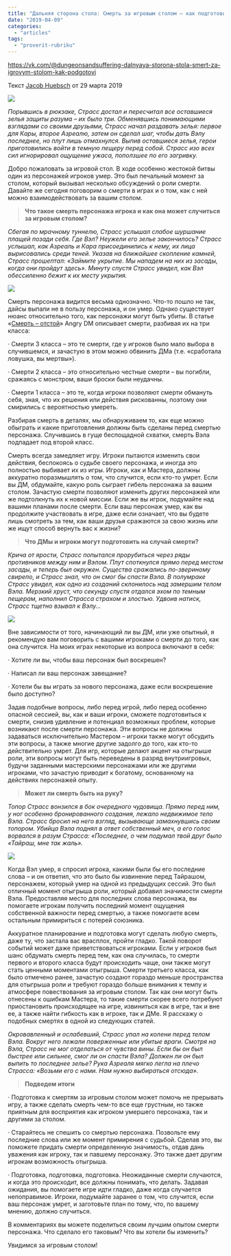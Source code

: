 ```yaml
---
title: "Дальняя сторона стола: Смерть за игровым столом – как подготовиться к ней?"
date: "2019-04-09"
categories: 
  - "articles"
tags: 
  - "proverit-rubriku"
---
```


https://vk.com/@dungeonsandsuffering-dalnyaya-storona-stola-smert-za-igrovym-stolom-kak-podgotovi

Текст [Jacob Huebsch](https://vk.com/away.php?to=http%3A%2F%2Fkoboldpress.com%2Fauthor%2F%3Fauthorname%3DJacob%2520Huebsch&cc_key=) от 29 марта 2019

![](https://pp.userapi.com/c849020/v849020661/16d283/Fwi49J0cyxY.jpg)

_Порывшись в рюкзаке, Страсс достал и пересчитал все оставшиеся зелья защиты разума – их было три. Обменявшись понимающими взглядами со своими друзьями, Страсс начал раздавать зелья: первое для Кары, второе Азреалю, затем он сделал шаг, чтобы дать Вэлу последнее, но плут лишь отмахнулся. Выпив оставшиеся зелья, герои приготовились войти в темную пещеру перед собой. Страсс изо всех сил игнорировал ощущение ужаса, поползшее по его загривку._

Добро пожаловать за игровой стол. В ходе особенно жестокой битвы один из персонажей игроков умер. Это был печальный момент за столом, который вызывал несколько обсуждений о роли смерти. Давайте же сегодня поговорим о смерти в играх и о том, как с ней можно взаимодействовать за вашим столом.

> **Что такое смерть персонажа игрока и как она может случиться за игровым столом?**

_Сбегая по мрачному туннелю, Страсс услышал слабое шуршание плащей позади себя. Где Вэл? Неужели его зелье закончилось? Страсс услышал, как Азреаль и Кара присоединились к нему, их лица вырисовались среди теней. Указав на ближайшее скопление камней, Страсс прошептал: «Займите укрытие. Мы нападем на них из засады, когда они пройдут здесь». Минуту спустя Страсс увидел, как Вэл обессиленно бежит к их месту укрытия._

![](https://pp.userapi.com/c849020/v849020661/16d28a/EFSMqsGJbac.jpg)

Смерть персонажа видится весьма однозначно. Что-то пошло не так, дайсы выпали не в пользу персонажа, и он умер. Однако существует нюанс относительно того, как персонажи могут быть убиты. В статье «[Смерть – отстой](https://vk.com/away.php?to=https%3A%2F%2Ftheangrygm.com%2Fdeath-sucks%2F&cc_key=)» Angry DM описывает смерти, разбивая их на три класса:

· Смерти 3 класса – это те смерти, где у игроков было мало выбора в случившемся, и зачастую в этом можно обвинить ДМа (т.е. «сработала ловушка, вы мертвы»).

· Смерти 2 класса – это относительно честные смерти – вы погибли, сражаясь с монстром, ваши броски были неудачны.

· Смерти 1 класса – это те, когда игроки позволяют смерти обмануть себя, зная, что их решения или действия рискованны, поэтому они смирились с вероятностью умереть.

Разбирая смерть в деталях, мы обнаруживаем то, как еще можно обыграть и какие приготовления должны быть сделаны перед смертью персонажа. Случившись в гуще беспощадной схватки, смерть Вэла подпадает под второй класс.

Смерть всегда замедляет игру. Игроки пытаются изменить свои действия, беспокоясь о судьбе своего персонажа, и иногда это полностью выбивает их из игры. Игроки, как и Мастера, должны аккуратно поразмышлять о том, что случится, если кто-то умрет. Если вы ДМ, обдумайте, какую роль сыграет гибель персонажа за вашим столом. Зачастую смерти позволяют изменить других персонажей или же подтолкнуть их к новой миссии. Если же вы игрок, подумайте над вашими планами после смерти. Если ваш персонаж умер, как вы продолжите участвовать в игре, даже если означает, что вы будете лишь смотреть за тем, как ваши друзья сражаются за свою жизнь или же ищут способ вернуть вас к жизни?

> **Что ДМы и игроки могут подготовить на случай смерти?**

_Крича от ярости, Страсс попытался прорубиться через ряды противников между ним и Вэлом. Плут споткнулся прямо перед местом засады, и теперь был окружен. Существа сражались по-звериному свирепо, и Страсс знал, что он смог бы спасти Вэла. В полумраке Страсс увидел, как одно из созданий склонилось над замершим телом Вэла. Мерзкий хруст, что секунду спустя отдался эхом по темным пещерам, наполнил Страсса страхом и злостью. Удвоив натиск, Страсс тщетно взывал к Вэлу…_

![](https://pp.userapi.com/c849020/v849020661/16d291/WM_UNOYah7I.jpg)

Вне зависимости от того, начинающий ли вы ДМ, или уже опытный, я рекомендую вам поговорить с вашими игроками о смерти до того, как она случится. На моих играх некоторые из вопроса включают в себя:

· Хотите ли вы, чтобы ваш персонаж был воскрешен?

· Написал ли ваш персонаж завещание?

· Хотели бы вы играть за нового персонажа, даже если воскрешение было доступно?

Задав подобные вопросы, либо перед игрой, либо перед особенно опасной сессией, вы, как и ваши игроки, сможете подготовиться к смерти, снизив удивление и потенциал возможных проблем, которые возникают после смерти персонажа. Эти вопросы не должны задаваться исключительно Мастером – игроки также могут обсудить эти вопросы, а также многие другие задолго до того, как кто-то действительно умрет. Для игр, которые делают акцент на отыгрыше роли, эти вопросы могут быть переведены в разряд внутриигровых, будучи заданными мастерскими персонажами или же другими игроками, что зачастую приводит к богатому, основанному на действиях персонажей опыту.

> **Может ли смерть быть на руку?**

_Топор Страсс вонзился в бок очередного чудовища. Прямо перед ним, у ног особенно бронированного создания, лежало недвижимое тело Вэла. Страсс бросил на него взгляд, вызывающе замахнувшись своим топором. Убийца Вэла поднял в ответ собственный меч, а его голос ворвался в разум Страсса: «Последнее, о чем подумал твой друг было «Тайраш, мне так жаль»._

![](https://pp.userapi.com/c849020/v849020661/16d298/REC7_8-PaWQ.jpg)

Когда Вэл умер, я спросил игрока, какими были бы его последние слова – и он ответил, что это было бы извинение перед Тайрашом, персонажем, который умер на одной из предыдущих сессий. Это был отличный момент отыгрыша роли, который добавил значимости смерти Вэла. Предоставляя место для последних слова персонажа, вы помогаете игрокам получить последний момент ощущения собственной важности перед смертью, а также помогаете всем остальным примириться с потерей союзника.

Аккуратное планирование и подготовка могут сделать любую смерть, даже ту, что застала вас врасплох, пройти гладко. Такой поворот событий может даже приветствоваться игроками. Если у игроков был шанс обдумать смерть перед тем, как она случилась, то смерти первого и второго класса будут происходить чаще, они также могут стать ценными моментами отыгрыша. Смерти третьего класса, как было отмечено ранее, зачастую создают гораздо меньше пространства для отыгрыша роли и требуют гораздо больше внимания к темпу и атмосфере повествования за игровым столом. Так как они могут быть отнесены к ошибкам Мастера, то такие смерти скорее всего потребуют приостановить происходящее на игре, извиниться как в игре, так и вне ее, а также найти гибкость как в игроке, так и ДМе. Я расскажу о подобных смертях в одной из следующих статей.

_Окровавленный и ослабевший, Страсс упал на колени перед телом Вэла. Вокруг него лежали поверженные или убитые враги. Смотря на Вэла, Страсс не мог отделаться от чувства вины. Если бы он был быстрее или сильнее, смог ли он спасти Вэла? Должен ли он был выпить то последнее зелье? Рука Азреаля мягко легла на плечо Страсса: «Возьми его с нами. Нам нужно выбираться отсюда»._

> **Подведем итоги**

· Подготовка к смертям за игровым столом может помочь не прерывать игру, а также сделать смерть чем-то все еще грустным, но также приятным для восприятия как игроком умершего персонажа, так и другими за столом.

· Старайтесь не спешить со смертью персонажа. Позвольте ему последние слова или же момент примирения с судьбой. Сделав это, вы поможете придать смерти определенную значимость, отдав дань уважения как игроку, так и павшему персонажу. Это также дает другим игрокам возможность отыгрыша.

· Подготовка, подготовка, подготовка. Неожиданные смерти случаются, и когда это происходит, все должны понимать, что делать. Задавая ожидания, вы помогаете игре идти гладко, даже когда случается непоправимое. Игроки, подумайте заранее о том, что случится, если ваш персонаж умрет, и заготовьте план по тому, что, по вашему мнению, должно случиться.

В комментариях вы можете поделиться своим лучшим опытом смерти персонажа. Что сделало его таковым? Что вы хотели бы изменить?

Увидимся за игровым столом!
